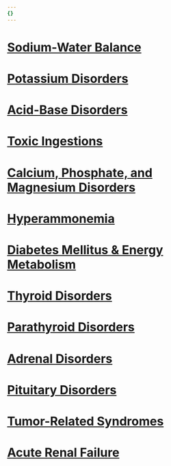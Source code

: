 ```yaml
---
{}
---
```

   
# [Sodium-Water Balance](/not_created.md)   
# [Potassium Disorders](../Critical%20Care%20Medicine/01.%20Renal%2C%20Endocrine%2C%20and%20Metabolic%20Disorders/Potassium%20Disorders.md)   
# [Acid-Base Disorders](../Critical%20Care%20Medicine/01.%20Renal%2C%20Endocrine%2C%20and%20Metabolic%20Disorders/Acid-Base%20Disorders.md)   
# [Toxic Ingestions](../Critical%20Care%20Medicine/01.%20Renal%2C%20Endocrine%2C%20and%20Metabolic%20Disorders/Index/Toxic%20Ingestions.md)   
# [Calcium, Phosphate, and Magnesium Disorders](/not_created.md)   
# [Hyperammonemia](/not_created.md)   
# [Diabetes Mellitus & Energy Metabolism](/not_created.md)   
# [Thyroid Disorders](/not_created.md)   
# [Parathyroid Disorders](/not_created.md)   
# [Adrenal Disorders](/not_created.md)   
# [Pituitary Disorders](/not_created.md)   
# [Tumor-Related Syndromes](/not_created.md)   
# [Acute Renal Failure](/not_created.md)